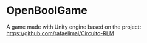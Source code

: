 # OpenBoolGame
A game made with Unity engine based on the project: https://github.com/rafaelimai/Circuito-RLM
